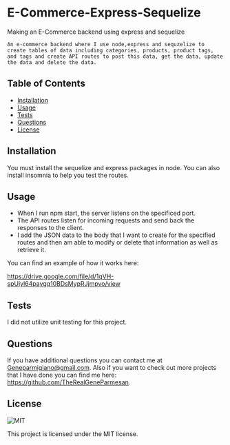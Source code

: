 # E-Commerce-Express-Sequelize
Making an E-Commerce backend using express and sequelize
    
    An e-commerce backend where I use node,express and sequzelize to create tables of data including categories, products, product tags, and tags and create API routes to post this data, get the data, update the data and delete the data.
    
## Table of Contents

- [Installation](#installation)
- [Usage](#usage)
- [Tests](#tests)
- [Questions](#questions)
- [License](#license)

## Installation

You must install the sequelize and express packages in node. 
You can also install insomnia to help you test the routes. 

## Usage

- When I run npm start, the server listens on the specificed port. 
- The API routes listen for incoming requests and send back the responses to the client. 
- I add the JSON data to the body that I want to create for the specified routes and then am able to modify or delete that information as well as retrieve it. 

You can find an example of how it works here:

https://drive.google.com/file/d/1qVH-spUiyl64paygq10BDsMypRJjmpvo/view

## Tests

I did not utilize unit testing for this project. 

## Questions

If you have additional questions you can contact me at Geneparmigiano@gmail.com. Also if you want to check out more projects that I have done you can find me here: https://github.com/TheRealGeneParmesan.

## License

![MIT](https://img.shields.io/badge/license-MIT-brightgreen)

This project is licensed under the MIT license.
